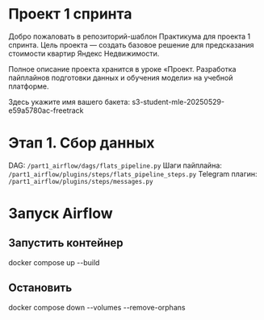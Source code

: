 # Проект 1 спринта

Добро пожаловать в репозиторий-шаблон Практикума для проекта 1 спринта. Цель проекта — создать базовое решение для предсказания стоимости квартир Яндекс Недвижимости.

Полное описание проекта хранится в уроке «Проект. Разработка пайплайнов подготовки данных и обучения модели» на учебной платформе.

Здесь укажите имя вашего бакета: s3-student-mle-20250529-e59a5780ac-freetrack

# Этап 1. Сбор данных

DAG: ```/part1_airflow/dags/flats_pipeline.py```
Шаги пайплайна: ```/part1_airflow/plugins/steps/flats_pipeline_steps.py```
Telegram плагин: ```/part1_airflow/plugins/steps/messages.py```

# Запуск Airflow
## Запустить контейнер
docker compose up --build
## Остановить
docker compose down --volumes --remove-orphans